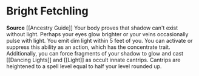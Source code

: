﻿---
id: '120'
name: Bright Fetchling
rarity: Common
source: '[[DATABASE/source/Ancestry Guide|Ancestry Guide]]'
trait: null
type: Heritage

---
# Bright Fetchling

**Source** [[Ancestry Guide]] 
Your body proves that shadow can't exist without light. Perhaps your eyes glow brighter or your veins occasionally pulse with light. You emit dim light within 5 feet of you. You can activate or suppress this ability as an action, which has the concentrate trait. Additionally, you can force fragments of your shadow to glow and cast [[Dancing Lights]] and [[Light]] as occult innate cantrips. Cantrips are heightened to a spell level equal to half your level rounded up.
